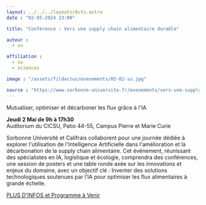 ```yaml
---
layout: ../../../layouts/Actu.astro
date : "02-05-2024 23:00"

title: "Conférence : Vers une supply chain alimentaire durable"

auteur :
  - su

affiliation :
  - su
  - sciences

image : "/assets/fildactus/evenements/05-02-su.jpg"

source : "https://www.sorbonne-universite.fr/evenements/vers-une-supply-chain-alimentaire-durable"
---
```


Mutualiser, optimiser et décarboner les flux grâce à l'IA

__Jeudi 2 Mai de 9h à 17h30__  
Auditorium du CICSU, Patio 44-55, Campus Pierre et Marie Curie

Sorbonne Université et Califrais collaborent pour une journée dédiée à explorer l'utilisation de l'Intelligence Artificielle dans l'amélioration et la décarbonation de la supply chain alimentaire. Cet événement, réunissant des spécialistes en IA, logistique et écologie, comprendra des conférences, une session de posters et une table ronde axée sur les innovations et enjeux du domaine, avec un objectif clé : Inventer des solutions technologiques soutenues par l’IA pour optimiser les flux alimentaires à grande échelle.

[PLUS D'INFOS et Programme à Venir](https://www.sorbonne-universite.fr/evenements/vers-une-supply-chain-alimentaire-durable)